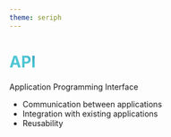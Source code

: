```yaml
---
theme: seriph
---
```


# API

Application Programming Interface

- Communication between applications
- Integration with existing applications
- Reusability

<style>
h1 {
  background-color: #2B90B6;
  background-image: linear-gradient(45deg, #4EC5D4 10%, #146b8c 20%);
  background-size: 100%;
  -webkit-background-clip: text;
  -moz-background-clip: text;
  -webkit-text-fill-color: transparent;
  -moz-text-fill-color: transparent;
}
</style>

<!--
- Integration with existing applications
  - using Discord API to have interactive bots

- Reusability
  - using Stripe API to handle payment processing

- Used by mobile applications

https://en.wikipedia.org/wiki/API
-->
